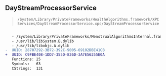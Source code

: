 ## DayStreamProcessorService

> `/System/Library/PrivateFrameworks/HealthAlgorithms.framework/XPCServices/DayStreamProcessorService.xpc/DayStreamProcessorService`

```diff

   - /System/Library/PrivateFrameworks/MenstrualAlgorithmsInternal.framework/MenstrualAlgorithmsInternal
   - /usr/lib/libSystem.B.dylib
   - /usr/lib/libobjc.A.dylib
-  UUID: 28707292-3B72-392C-9005-69102DBE41CB
+  UUID: C9FBE408-1DD7-355D-826D-3A7E56255E0A
   Functions: 25
   Symbols:   63
   CStrings:  131

```
